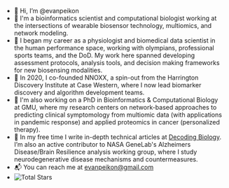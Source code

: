 - 👋 Hi, I’m @evanpeikon
- 🧪 I'm a bioinformatics scientist and computational biologist working at the intersections of wearable biosensor technology, multiomics, and network modeling.
- 🩻 I began my career as a physiologist and biomedical data scientist in the human performance space, working with olympians, professional sports teams, and the DoD. My work here spanned developing assessment protocols, analysis tools, and decision making frameworks for new biosensing modalities.
- 🧬 In 2020, I co-founded NNOXX, a spin-out from the Harrington Discovery Institute at Case Western, where I now lead biomarker discovery and algorithm development teams.
- 🧫 I'm also working on a PhD in Bioinformatics & Computational Biology at GMU, where my research centers on network-based approaches to predicting clinical symptomology from multiomic data (with applications in pandemic response) and applied proteomics in cancer (personalized therapy). 
- 🚀 In my free time I write in-depth technical articles at [Decoding Biology](https://decodingbiology.substack.com ). I’m also an active contributor to NASA GeneLab's Alzheimers Disease/Brain Resilience analysis working group, where I study neurodegenerative disease mechanisms and countermeasures.
- 📬 You can reach me at evanpeikon@gmail.com
- ![Total Stars](https://img.shields.io/github/stars/evanpeikon?style=social)

<!---
evanpeikon/evanpeikon is a ✨ special ✨ repository because its `README.md` (this file) appears on your GitHub profile.
You can click the Preview link to take a look at your changes.
--->
